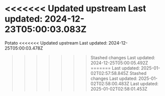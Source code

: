 <<<<<<< Updated upstream
Last updated: 2024-12-23T05:00:03.083Z
=======
Potato
<<<<<<< Updated upstream
Last updated: 2024-12-25T05:00:03.478Z
>>>>>>> Stashed changes
Last updated: 2024-12-25T05:00:05.492Z
=======
Last updated: 2025-01-02T02:57:58.845Z
>>>>>>> Stashed changes
Last updated: 2025-01-02T02:58:00.483Z
Last updated: 2025-01-02T02:58:01.453Z
